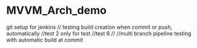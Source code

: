 # MVVM_Arch_demo
git setup for jenkins 
// testing build creation when commit or push, automatically 
//test 2 only for test
//test 6
//
//multi branch pipeline testing with automatic build at commit
